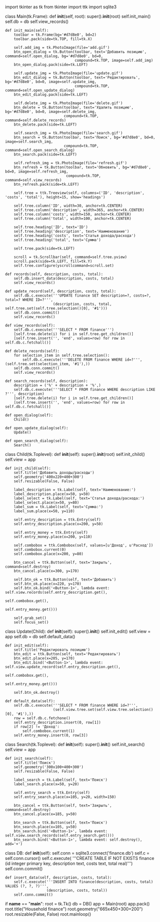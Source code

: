 # 
import tkinter as tk
from tkinter import ttk
import sqlite3


class Main(tk.Frame):
    def __init__(self, root):
        super().__init__(root)
        self.init_main()
        self.db = db
        self.view_records()

    def init_main(self):
        toolbar = tk.Frame(bg='#d7d8e0', bd=2)
        toolbar.pack(side=tk.TOP, fill=tk.X)

        self.add_img = tk.PhotoImage(file='add.gif')
        btn_open_dialog = tk.Button(toolbar, text='Добавить позицию', command=self.open_dialog, bg='#d7d8e0', bd=0,
                                    compound=tk.TOP, image=self.add_img)
        btn_open_dialog.pack(side=tk.LEFT)

        self.update_img = tk.PhotoImage(file='update.gif')
        btn_edit_dialog = tk.Button(toolbar, text='Редактировать', bg='#d7d8e0', bd=0, image=self.update_img,
                                    compound=tk.TOP, command=self.open_update_dialog)
        btn_edit_dialog.pack(side=tk.LEFT)

        self.delete_img = tk.PhotoImage(file='delete.gif')
        btn_delete = tk.Button(toolbar, text='Удалить позицию', bg='#d7d8e0', bd=0, image=self.delete_img,
                               compound=tk.TOP, command=self.delete_records)
        btn_delete.pack(side=tk.LEFT)

        self.search_img = tk.PhotoImage(file='search.gif')
        btn_search = tk.Button(toolbar, text='Поиск', bg='#d7d8e0', bd=0, image=self.search_img,
                               compound=tk.TOP, command=self.open_search_dialog)
        btn_search.pack(side=tk.LEFT)

        self.refresh_img = tk.PhotoImage(file='refresh.gif')
        btn_refresh = tk.Button(toolbar, text='Обновить', bg='#d7d8e0', bd=0, image=self.refresh_img,
                                compound=tk.TOP, command=self.view_records)
        btn_refresh.pack(side=tk.LEFT)

        self.tree = ttk.Treeview(self, columns=('ID', 'description', 'costs', 'total'), height=15, show='headings')

        self.tree.column('ID', width=30, anchor=tk.CENTER)
        self.tree.column('description', width=365, anchor=tk.CENTER)
        self.tree.column('costs', width=150, anchor=tk.CENTER)
        self.tree.column('total', width=100, anchor=tk.CENTER)

        self.tree.heading('ID', text='ID')
        self.tree.heading('description', text='Наименование')
        self.tree.heading('costs', text='Статья дохода/расхода')
        self.tree.heading('total', text='Сумма')

        self.tree.pack(side=tk.LEFT)

        scroll = tk.Scrollbar(self, command=self.tree.yview)
        scroll.pack(side=tk.LEFT, fill=tk.Y)
        self.tree.configure(yscrollcommand=scroll.set)

    def records(self, description, costs, total):
        self.db.insert_data(description, costs, total)
        self.view_records()

    def update_record(self, description, costs, total):
        self.db.c.execute('''UPDATE finance SET description=?, costs=?, total=? WHERE ID=?''',
                          (description, costs, total, self.tree.set(self.tree.selection()[0], '#1')))
        self.db.conn.commit()
        self.view_records()

    def view_records(self):
        self.db.c.execute('''SELECT * FROM finance''')
        [self.tree.delete(i) for i in self.tree.get_children()]
        [self.tree.insert('', 'end', values=row) for row in self.db.c.fetchall()]

    def delete_records(self):
        for selection_item in self.tree.selection():
            self.db.c.execute('''DELETE FROM finance WHERE id=?''', (self.tree.set(selection_item, '#1'),))
        self.db.conn.commit()
        self.view_records()

    def search_records(self, description):
        description = ('%' + description + '%',)
        self.db.c.execute('''SELECT * FROM finance WHERE description LIKE ?''', description)
        [self.tree.delete(i) for i in self.tree.get_children()]
        [self.tree.insert('', 'end', values=row) for row in self.db.c.fetchall()]

    def open_dialog(self):
        Child()

    def open_update_dialog(self):
        Update()

    def open_search_dialog(self):
        Search()


class Child(tk.Toplevel):
    def __init__(self):
        super().__init__(root)
        self.init_child()
        self.view = app

    def init_child(self):
        self.title('Добавить доходы/расходы')
        self.geometry('400x220+400+300')
        self.resizable(False, False)

        label_description = tk.Label(self, text='Наименование:')
        label_description.place(x=50, y=50)
        label_select = tk.Label(self, text='Статья дохода/расхода:')
        label_select.place(x=50, y=80)
        label_sum = tk.Label(self, text='Сумма:')
        label_sum.place(x=50, y=110)

        self.entry_description = ttk.Entry(self)
        self.entry_description.place(x=200, y=50)

        self.entry_money = ttk.Entry(self)
        self.entry_money.place(x=200, y=110)

        self.combobox = ttk.Combobox(self, values=[u'Доход', u'Расход'])
        self.combobox.current(0)
        self.combobox.place(x=200, y=80)

        btn_cancel = ttk.Button(self, text='Закрыть', command=self.destroy)
        btn_cancel.place(x=300, y=170)

        self.btn_ok = ttk.Button(self, text='Добавить')
        self.btn_ok.place(x=220, y=170)
        self.btn_ok.bind('<Button-1>', lambda event: self.view.records(self.entry_description.get(),
                                                                       self.combobox.get(),
                                                                       self.entry_money.get()))

        self.grab_set()
        self.focus_set()


class Update(Child):
    def __init__(self):
        super().__init__()
        self.init_edit()
        self.view = app
        self.db = db
        self.default_data()

    def init_edit(self):
        self.title('Редактировать позицию')
        btn_edit = ttk.Button(self, text='Редактировать')
        btn_edit.place(x=205, y=170)
        btn_edit.bind('<Button-1>', lambda event: self.view.update_record(self.entry_description.get(),
                                                                          self.combobox.get(),
                                                                          self.entry_money.get()))

        self.btn_ok.destroy()

    def default_data(self):
        self.db.c.execute('''SELECT * FROM finance WHERE id=?''',
                          (self.view.tree.set(self.view.tree.selection()[0], '#1'),))
        row = self.db.c.fetchone()
        self.entry_description.insert(0, row[1])
        if row[2] != 'Доход':
            self.combobox.current(1)
        self.entry_money.insert(0, row[3])


class Search(tk.Toplevel):
    def __init__(self):
        super().__init__()
        self.init_search()
        self.view = app

    def init_search(self):
        self.title('Поиск')
        self.geometry('300x100+400+300')
        self.resizable(False, False)

        label_search = tk.Label(self, text='Поиск')
        label_search.place(x=50, y=20)

        self.entry_search = ttk.Entry(self)
        self.entry_search.place(x=105, y=20, width=150)

        btn_cancel = ttk.Button(self, text='Закрыть', command=self.destroy)
        btn_cancel.place(x=185, y=50)

        btn_search = ttk.Button(self, text='Поиск')
        btn_search.place(x=105, y=50)
        btn_search.bind('<Button-1>', lambda event: self.view.search_records(self.entry_search.get()))
        btn_search.bind('<Button-1>', lambda event: self.destroy(), add='+')


class DB:
    def __init__(self):
        self.conn = sqlite3.connect('finance.db')
        self.c = self.conn.cursor()
        self.c.execute(
            '''CREATE TABLE IF NOT EXISTS finance (id integer primary key, description text, costs text, total real)''')
        self.conn.commit()

    def insert_data(self, description, costs, total):
        self.c.execute('''INSERT INTO finance(description, costs, total) VALUES (?, ?, ?)''',
                       (description, costs, total))
        self.conn.commit()


if __name__ == "__main__":
    root = tk.Tk()
    db = DB()
    app = Main(root)
    app.pack()
    root.title("Household finance")
    root.geometry("665x450+300+200")
    root.resizable(False, False)
    root.mainloop()
